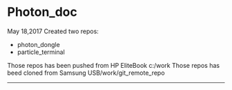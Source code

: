 # Photon_doc

May 18,2017
Created two repos:
- photon_dongle
- particle_terminal

Those repos has been pushed from HP EliteBook c:/work
Those repos has beed cloned from Samsung USB/work/git_remote_repo

---------------
